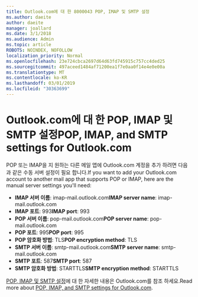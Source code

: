 ```yaml
---
title: Outlook.com에 대 한 8000043 POP, IMAP 및 SMTP 설정
ms.author: daeite
author: daeite
manager: joallard
ms.date: 3/1/2018
ms.audience: Admin
ms.topic: article
ROBOTS: NOINDEX, NOFOLLOW
localization_priority: Normal
ms.openlocfilehash: 23e724cbca2697d64d63fd745915c757cc4ded25
ms.sourcegitcommit: 497aceed1484af71200ea1f7e0aa0f14e4e0e00a
ms.translationtype: MT
ms.contentlocale: ko-KR
ms.lasthandoff: 03/01/2019
ms.locfileid: "30363699"
---
```

# <a name="pop-imap-and-smtp-settings-for-outlookcom"></a><span data-ttu-id="7dc29-102">Outlook.com에 대 한 POP, IMAP 및 SMTP 설정</span><span class="sxs-lookup"><span data-stu-id="7dc29-102">POP, IMAP, and SMTP settings for Outlook.com</span></span>

<span data-ttu-id="7dc29-103">POP 또는 IMAP을 지 원하는 다른 메일 앱에 Outlook.com 계정을 추가 하려면 다음과 같은 수동 서버 설정이 필요 합니다.</span><span class="sxs-lookup"><span data-stu-id="7dc29-103">If you want to add your Outlook.com account to another mail app that supports POP or IMAP, here are the manual server settings you'll need:</span></span>

- <span data-ttu-id="7dc29-104">**IMAP 서버 이름**: imap-mail.outlook.com</span><span class="sxs-lookup"><span data-stu-id="7dc29-104">**IMAP server name**: imap-mail.outlook.com</span></span>
- <span data-ttu-id="7dc29-105">**IMAP 포트**: 993</span><span class="sxs-lookup"><span data-stu-id="7dc29-105">**IMAP port**: 993</span></span>
- <span data-ttu-id="7dc29-106">**POP 서버 이름**: pop-mail.outlook.com</span><span class="sxs-lookup"><span data-stu-id="7dc29-106">**POP server name**: pop-mail.outlook.com</span></span>
- <span data-ttu-id="7dc29-107">**POP 포트**: 995</span><span class="sxs-lookup"><span data-stu-id="7dc29-107">**POP port**: 995</span></span>
- <span data-ttu-id="7dc29-108">**POP 암호화 방법**: TLS</span><span class="sxs-lookup"><span data-stu-id="7dc29-108">**POP encryption method**: TLS</span></span>
- <span data-ttu-id="7dc29-109">**SMTP 서버 이름**: smtp-mail.outlook.com</span><span class="sxs-lookup"><span data-stu-id="7dc29-109">**SMTP server name**: smtp-mail.outlook.com</span></span>
- <span data-ttu-id="7dc29-110">**SMTP 포트**: 587</span><span class="sxs-lookup"><span data-stu-id="7dc29-110">**SMTP port**: 587</span></span>
- <span data-ttu-id="7dc29-111">**SMTP 암호화 방법**: STARTTLS</span><span class="sxs-lookup"><span data-stu-id="7dc29-111">**SMTP encryption method**: STARTTLS</span></span>

<span data-ttu-id="7dc29-112">[POP, IMAP 및 SMTP 설정](https://go.microsoft.com/fwlink/p/?linkid=2001402&clcid=0x409)에 대 한 자세한 내용은 Outlook.com를 참조 하세요.</span><span class="sxs-lookup"><span data-stu-id="7dc29-112">Read more about [POP, IMAP, and SMTP settings for Outlook.com](https://go.microsoft.com/fwlink/p/?linkid=2001402&clcid=0x409).</span></span>